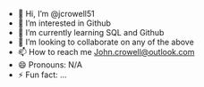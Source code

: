 - 👋 Hi, I’m @jcrowell51
- 👀 I’m interested in Github
- 🌱 I’m currently learning SQL and Github
- 💞️ I’m looking to collaborate on any of the above
- 📫 How to reach me John.crowell@outlook.com
- 😄 Pronouns: N/A
- ⚡ Fun fact: ...

<!---
jcrowell51/jcrowell51 is a ✨ special ✨ repository because its `README.md` (this file) appears on your GitHub profile.
You can click the Preview link to take a look at your changes.
--->
